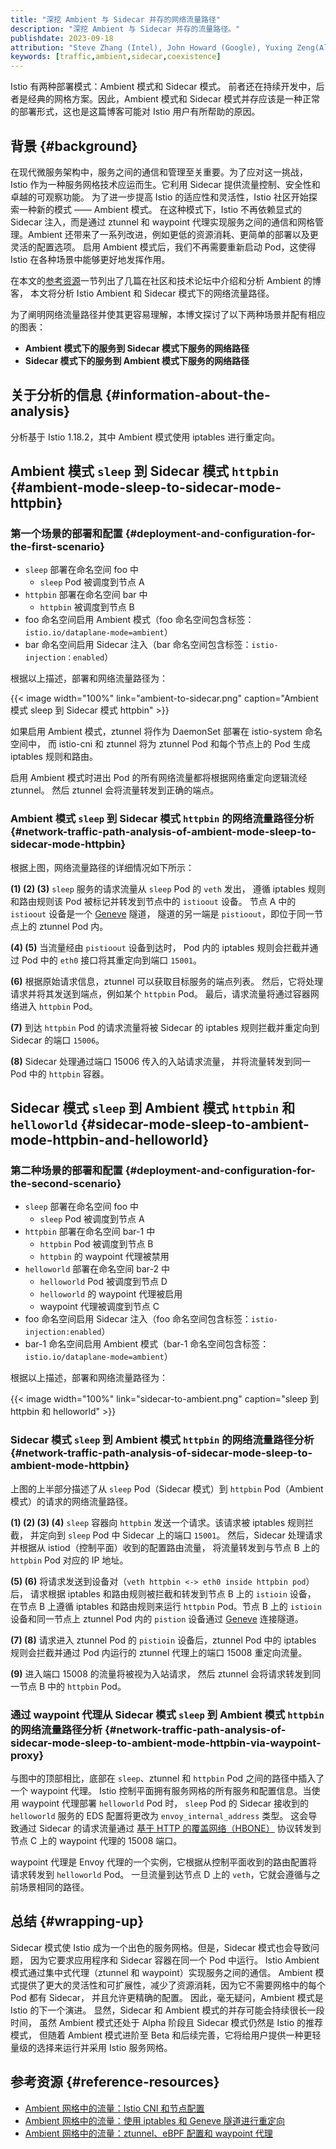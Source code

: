```yaml
---
title: "深挖 Ambient 与 Sidecar 并存的网络流量路径"
description: "深挖 Ambient 与 Sidecar 并存的流量路径。"
publishdate: 2023-09-18
attribution: "Steve Zhang (Intel), John Howard (Google), Yuxing Zeng(Alibaba), Peter Jausovec(Solo.io); Translated by Wilson Wu (DaoCloud)"
keywords: [traffic,ambient,sidecar,coexistence]
---
```


Istio 有两种部署模式：Ambient 模式和 Sidecar 模式。
前者还在持续开发中，后者是经典的网格方案。因此，Ambient 模式和 Sidecar
模式并存应该是一种正常的部署形式，这也是这篇博客可能对 Istio 用户有所帮助的原因。

## 背景 {#background}

在现代微服务架构中，服务之间的通信和管理至关重要。为了应对这一挑战，
Istio 作为一种服务网格技术应运而生。它利用 Sidecar 提供流量控制、安全性和卓越的可观察功能。
为了进一步提高 Istio 的适应性和灵活性，Istio 社区开始探索一种新的模式 —— Ambient 模式。
在这种模式下，Istio 不再依赖显式的 Sidecar 注入，而是通过 ztunnel 和 waypoint
代理实现服务之间的通信和网格管理。Ambient 还带来了一系列改进，例如更低的资源消耗、更简单的部署以及更灵活的配置选项。
启用 Ambient 模式后，我们不再需要重新启动 Pod，这使得 Istio 在各种场景中能够更好地发挥作用。

在本文的[参考资源](#reference-resources)一节列出了几篇在社区和技术论坛中介绍和分析 Ambient 的博客，
本文将分析 Istio Ambient 和 Sidecar 模式下的网络流量路径。

为了阐明网络流量路径并使其更容易理解，本博文探讨了以下两种场景并配有相应的图表：

- **Ambient 模式下的服务到 Sidecar 模式下服务的网络路径**
- **Sidecar 模式下的服务到 Ambient 模式下服务的网络路径**

## 关于分析的信息 {#information-about-the-analysis}

分析基于 Istio 1.18.2，其中 Ambient 模式使用 iptables 进行重定向。

## Ambient 模式 `sleep` 到 Sidecar 模式 `httpbin` {#ambient-mode-sleep-to-sidecar-mode-httpbin}

### 第一个场景的部署和配置 {#deployment-and-configuration-for-the-first-scenario}

- `sleep` 部署在命名空间 foo 中
    - `sleep` Pod 被调度到节点 A
- `httpbin` 部署在命名空间 bar 中
    - `httpbin` 被调度到节点 B
- foo 命名空间启用 Ambient 模式（foo 命名空间包含标签：`istio.io/dataplane-mode=ambient`）
- bar 命名空间启用 Sidecar 注入（bar 命名空间包含标签：`istio-injection：enabled`）

根据以上描述，部署和网络流量路径为：

{{< image width="100%"
    link="ambient-to-sidecar.png"
    caption="Ambient 模式 sleep 到 Sidecar 模式 httpbin"
    >}}

如果启用 Ambient 模式，ztunnel 将作为 DaemonSet 部署在 istio-system 命名空间中，
而 istio-cni 和 ztunnel 将为 ztunnel Pod 和每个节点上的 Pod 生成 iptables 规则和路由。

启用 Ambient 模式时进出 Pod 的所有网络流量都将根据网络重定向逻辑流经 ztunnel。
然后 ztunnel 会将流量转发到正确的端点。

### Ambient 模式 `sleep` 到 Sidecar 模式 `httpbin` 的网络流量路径分析 {#network-traffic-path-analysis-of-ambient-mode-sleep-to-sidecar-mode-httpbin}

根据上图，网络流量路径的详细情况如下所示：

**(1) (2) (3)** `sleep` 服务的请求流量从 `sleep` Pod 的 `veth` 发出，
遵循 iptables 规则和路由规则该 Pod 被标记并转发到节点中的 `istioout` 设备。
节点 A 中的 `istioout` 设备是一个 [Geneve](https://www.rfc-editor.org/rfc/rfc8926.html) 隧道，
隧道的另一端是 `pistioout`，即位于同一节点上的 ztunnel Pod 内。

**(4) (5)** 当流量经由 `pistioout` 设备到达时，
Pod 内的 iptables 规则会拦截并通过 Pod 中的 `eth0` 接口将其重定向到端口 `15001`。

**(6)** 根据原始请求信息，ztunnel 可以获取目标服务的端点列表。
然后，它将处理请求并将其发送到端点，例如某个 `httpbin` Pod。
最后，请求流量将通过容器网络进入 `httpbin` Pod。

**(7)** 到达 `httpbin` Pod 的请求流量将被 Sidecar 的 iptables
规则拦截并重定向到 Sidecar 的端口 `15006`。

**(8)** Sidecar 处理通过端口 15006 传入的入站请求流量，
并将流量转发到同一 Pod 中的 `httpbin` 容器。

## Sidecar 模式 `sleep` 到 Ambient 模式 `httpbin` 和 `helloworld` {#sidecar-mode-sleep-to-ambient-mode-httpbin-and-helloworld}

### 第二种场景的部署和配置 {#deployment-and-configuration-for-the-second-scenario}

- `sleep` 部署在命名空间 foo 中
    - `sleep` Pod 被调度到节点 A
- `httpbin` 部署在命名空间 bar-1 中
    - `httpbin` Pod 被调度到节点 B
    - `httpbin` 的 waypoint 代理被禁用
- `helloworld` 部署在命名空间 bar-2 中
    - `helloworld` Pod 被调度到节点 D
    - `helloworld` 的 waypoint 代理被启用
    - waypoint 代理被调度到节点 C
- foo 命名空间启用 Sidecar 注入（foo 命名空间包含标签：`istio-injection:enabled`）
- bar-1 命名空间启用 Ambient 模式（bar-1 命名空间包含标签：`istio.io/dataplane-mode=ambient`）

根据以上描述，部署和网络流量路径为：

{{< image width="100%"
    link="sidecar-to-ambient.png"
    caption="sleep 到 httpbin 和 helloworld"
    >}}

### Sidecar 模式 `sleep` 到 Ambient 模式 `httpbin` 的网络流量路径分析 {#network-traffic-path-analysis-of-sidecar-mode-sleep-to-ambient-mode-httpbin}

上图的上半部分描述了从 `sleep` Pod（Sidecar 模式）到 `httpbin` Pod（Ambient 模式）的请求的网络流量路径。

**(1) (2) (3) (4)** `sleep` 容器向 `httpbin` 发送一个请求。该请求被 iptables 规则拦截，
并定向到 `sleep` Pod 中 Sidecar 上的端口 `15001`。
然后，Sidecar 处理请求并根据从 istiod（控制平面）收到的配置路由流量，
将流量转发到与节点 B 上的 `httpbin` Pod 对应的 IP 地址。

**(5) (6)** 将请求发送到设备对（`veth httpbin <-> eth0 inside httpbin pod`）后，
请求根据 iptables 和路由规则被拦截和转发到节点 B 上的 `istioin` 设备，
在节点 B 上遵循 iptables 和路由规则来运行 `httpbin` Pod。节点 B 上的 `istioin` 设备和同一节点上
ztunnel Pod 内的 `pistion` 设备通过 [Geneve](https://www.rfc-editor.org/rfc/rfc8926.html) 连接隧道。

**(7) (8)** 请求进入 ztunnel Pod 的 `pistioin` 设备后，ztunnel Pod 中的 iptables
规则会拦截并通过 Pod 内运行的 ztunnel 代理上的端口 15008 重定向流量。

**(9)** 进入端口 15008 的流量将被视为入站请求，
然后 ztunnel 会将请求转发到同一节点 B 中的 `httpbin` Pod。

### 通过 waypoint 代理从 Sidecar 模式 `sleep` 到 Ambient 模式 `httpbin` 的网络流量路径分析 {#network-traffic-path-analysis-of-sidecar-mode-sleep-to-ambient-mode-httpbin-via-waypoint-proxy}

与图中的顶部相比，底部在 `sleep`、ztunnel 和 `httpbin` Pod 之间的路径中插入了一个 waypoint 代理。
Istio 控制平面拥有服务网格的所有服务和配置信息。当使用 waypoint 代理部署 `helloworld` Pod 时，
`sleep` Pod 的 Sidecar 接收到的 `helloworld` 服务的 EDS 配置将更改为 `envoy_internal_address` 类型。
这会导致通过 Sidecar 的请求流量通过
[基于 HTTP 的覆盖网络（HBONE）](https://docs.google.com/document/d/1Ofqtxqzk-c_wn0EgAXjaJXDHB9KhDuLe-W3YGG67Y8g/edit)
协议转发到节点 C 上的 waypoint 代理的 15008 端口。

waypoint 代理是 Envoy 代理的一个实例，它根据从控制平面收到的路由配置将请求转发到 `helloworld` Pod。
一旦流量到达节点 D 上的 `veth`，它就会遵循与之前场景相同的路径。

## 总结 {#wrapping-up}

Sidecar 模式使 Istio 成为一个出色的服务网格。但是，Sidecar 模式也会导致问题，
因为它要求应用程序和 Sidecar 容器在同一个 Pod 中运行。
Istio Ambient 模式通过集中式代理（ztunnel 和 waypoint）实现服务之间的通信。
Ambient 模式提供了更大的灵活性和可扩展性，减少了资源消耗，因为它不需要网格中的每个 Pod 都有 Sidecar，
并且允许更精确的配置。 因此，毫无疑问，Ambient 模式是 Istio 的下一个演进。
显然，Sidecar 和 Ambient 模式的并存可能会持续很长一段时间，
虽然 Ambient 模式还处于 Alpha 阶段且 Sidecar 模式仍然是 Istio 的推荐模式，
但随着 Ambient 模式进阶至 Beta 和后续完善，它将给用户提供一种更轻量级的选择来运行并采用 Istio 服务网格。

## 参考资源 {#reference-resources}

- [Ambient 网格中的流量：Istio CNI 和节点配置](https://www.solo.io/blog/traffic-ambient-mesh-istio-cni-node-configuration/)
- [Ambient 网格中的流量：使用 iptables 和 Geneve 隧道进行重定向](https://www.solo.io/blog/traffic-ambient-mesh-redirection-iptables-geneve-tunnels/)
- [Ambient 网格中的流量：ztunnel、eBPF 配置和 waypoint 代理](https://www.solo.io/blog/traffic-ambient-mesh-ztunnel-ebpf-waypoint/)
